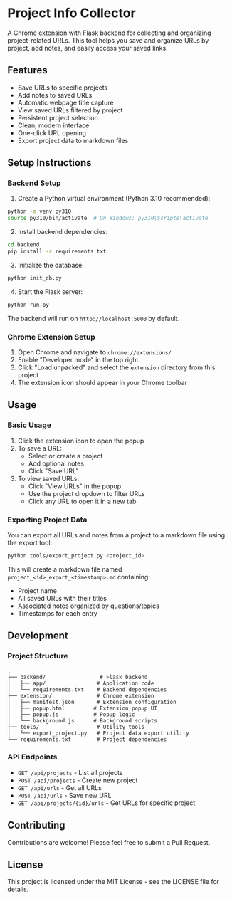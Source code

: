 # Project Info Collector

A Chrome extension with Flask backend for collecting and organizing project-related URLs. This tool helps you save and organize URLs by project, add notes, and easily access your saved links.

## Features

- Save URLs to specific projects
- Add notes to saved URLs
- Automatic webpage title capture
- View saved URLs filtered by project
- Persistent project selection
- Clean, modern interface
- One-click URL opening
- Export project data to markdown files

## Setup Instructions

### Backend Setup

1. Create a Python virtual environment (Python 3.10 recommended):
```bash
python -m venv py310
source py310/bin/activate  # On Windows: py310\Scripts\activate
```

2. Install backend dependencies:
```bash
cd backend
pip install -r requirements.txt
```

3. Initialize the database:
```bash
python init_db.py
```

4. Start the Flask server:
```bash
python run.py
```

The backend will run on `http://localhost:5000` by default.

### Chrome Extension Setup

1. Open Chrome and navigate to `chrome://extensions/`
2. Enable "Developer mode" in the top right
3. Click "Load unpacked" and select the `extension` directory from this project
4. The extension icon should appear in your Chrome toolbar

## Usage

### Basic Usage

1. Click the extension icon to open the popup
2. To save a URL:
   - Select or create a project
   - Add optional notes
   - Click "Save URL"
3. To view saved URLs:
   - Click "View URLs" in the popup
   - Use the project dropdown to filter URLs
   - Click any URL to open it in a new tab

### Exporting Project Data

You can export all URLs and notes from a project to a markdown file using the export tool:

```bash
python tools/export_project.py <project_id>
```

This will create a markdown file named `project_<id>_export_<timestamp>.md` containing:
- Project name
- All saved URLs with their titles
- Associated notes organized by questions/topics
- Timestamps for each entry

## Development

### Project Structure

```
.
├── backend/                 # Flask backend
│   ├── app/                # Application code
│   └── requirements.txt    # Backend dependencies
├── extension/              # Chrome extension
│   ├── manifest.json       # Extension configuration
│   ├── popup.html         # Extension popup UI
│   ├── popup.js           # Popup logic
│   └── background.js      # Background scripts
├── tools/                  # Utility tools
│   └── export_project.py   # Project data export utility
└── requirements.txt        # Project dependencies
```

### API Endpoints

- `GET /api/projects` - List all projects
- `POST /api/projects` - Create new project
- `GET /api/urls` - Get all URLs
- `POST /api/urls` - Save new URL
- `GET /api/projects/{id}/urls` - Get URLs for specific project

## Contributing

Contributions are welcome! Please feel free to submit a Pull Request.

## License

This project is licensed under the MIT License - see the LICENSE file for details.
